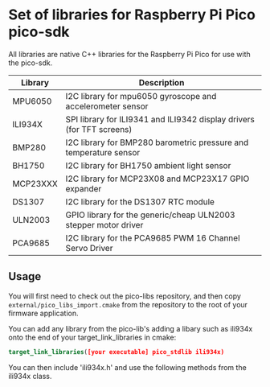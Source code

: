 # Set of libraries for Raspberry Pi Pico pico-sdk

All libraries are native C++ libraries for the Raspberry Pi Pico for use with the pico-sdk.

| Library | Description |
| --- | ----------- |
| MPU6050 | I2C library for mpu6050 gyroscope and accelerometer sensor | 
| ILI934X | SPI library for ILI9341 and ILI9342 display drivers (for TFT screens) |
| BMP280 | I2C library for BMP280 barometric pressure and temperature sensor |
| BH1750 | I2C library for BH1750 ambient light sensor |
| MCP23XXX | I2C library for MCP23X08 and MCP23X17 GPIO expander |
| DS1307 | I2C library for the DS1307 RTC module |
| ULN2003 | GPIO library for the generic/cheap ULN2003 stepper motor driver |
| PCA9685 | I2C library for the PCA9685 PWM 16 Channel Servo Driver |

## Usage

You will first need to check out the pico-libs repository, and then copy `external/pico_libs_import.cmake` from the repository to the root of your firmware application.

You can add any library from the pico-lib's adding a libary such as ili934x onto the end of your target_link_libraries in cmake:

```cmake
target_link_libraries([your executable] pico_stdlib ili934x)
```

You can then include 'ili934x.h' and use the following methods from the ili934x class.

